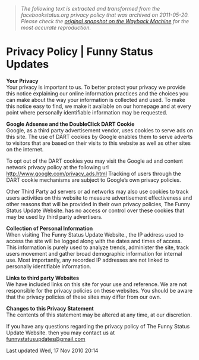 > *The following text is extracted and transformed from the facebookstatus.org privacy policy that was archived on 2011-05-20. Please check the [original snapshot on the Wayback Machine](https://web.archive.org/web/20110520213121id_/http%3A//www.funnystatus.com/privacy-policy) for the most accurate reproduction.*

# Privacy Policy | Funny Status Updates

**Your Privacy**  
Your privacy is important to us. To better protect your privacy we provide this notice explaining our online information practices and the choices you can make about the way your information is collected and used. To make this notice easy to find, we make it available on our homepage and at every point where personally identifiable information may be requested.

**Google Adsense and the DoubleClick DART Cookie**  
Google, as a third party advertisement vendor, uses cookies to serve ads on this site. The use of DART cookies by Google enables them to serve adverts to visitors that are based on their visits to this website as well as other sites on the internet.

To opt out of the DART cookies you may visit the Google ad and content network privacy policy at the following url <http://www.google.com/privacy_ads.html> Tracking of users through the DART cookie mechanisms are subject to Google’s own privacy policies.

Other Third Party ad servers or ad networks may also use cookies to track users activities on this website to measure advertisement effectiveness and other reasons that will be provided in their own privacy policies, The Funny Status Update Website. has no access or control over these cookies that may be used by third party advertisers.

**Collection of Personal Information**  
When visiting The Funny Status Update Website., the IP address used to access the site will be logged along with the dates and times of access. This information is purely used to analyze trends, administer the site, track users movement and gather broad demographic information for internal use. Most importantly, any recorded IP addresses are not linked to personally identifiable information.

**Links to third party Websites**  
We have included links on this site for your use and reference. We are not responsible for the privacy policies on these websites. You should be aware that the privacy policies of these sites may differ from our own.

**Changes to this Privacy Statement**  
The contents of this statement may be altered at any time, at our discretion.

If you have any questions regarding the privacy policy of The Funny Status Update Website. then you may contact us at funnystatusupdates@gmail.com

Last updated Wed, 17 Nov 2010 20:14
